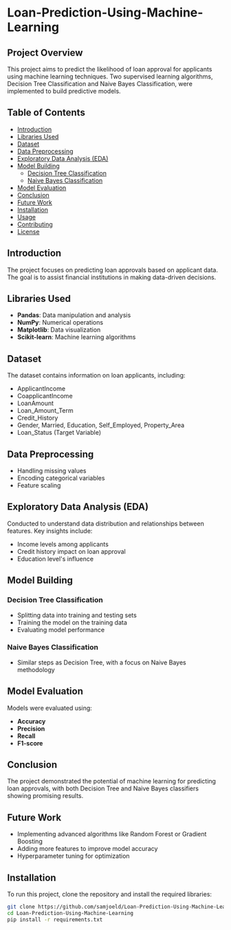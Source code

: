 # Loan-Prediction-Using-Machine-Learning

## Project Overview
This project aims to predict the likelihood of loan approval for applicants using machine learning techniques. Two supervised learning algorithms, Decision Tree Classification and Naive Bayes Classification, were implemented to build predictive models.

## Table of Contents
- [Introduction](#introduction)
- [Libraries Used](#libraries-used)
- [Dataset](#dataset)
- [Data Preprocessing](#data-preprocessing)
- [Exploratory Data Analysis (EDA)](#exploratory-data-analysis-eda)
- [Model Building](#model-building)
  - [Decision Tree Classification](#decision-tree-classification)
  - [Naive Bayes Classification](#naive-bayes-classification)
- [Model Evaluation](#model-evaluation)
- [Conclusion](#conclusion)
- [Future Work](#future-work)
- [Installation](#installation)
- [Usage](#usage)
- [Contributing](#contributing)
- [License](#license)

## Introduction
The project focuses on predicting loan approvals based on applicant data. The goal is to assist financial institutions in making data-driven decisions.

## Libraries Used
- **Pandas**: Data manipulation and analysis
- **NumPy**: Numerical operations
- **Matplotlib**: Data visualization
- **Scikit-learn**: Machine learning algorithms

## Dataset
The dataset contains information on loan applicants, including:
- ApplicantIncome
- CoapplicantIncome
- LoanAmount
- Loan_Amount_Term
- Credit_History
- Gender, Married, Education, Self_Employed, Property_Area
- Loan_Status (Target Variable)

## Data Preprocessing
- Handling missing values
- Encoding categorical variables
- Feature scaling

## Exploratory Data Analysis (EDA)
Conducted to understand data distribution and relationships between features. Key insights include:
- Income levels among applicants
- Credit history impact on loan approval
- Education level's influence

## Model Building

### Decision Tree Classification
- Splitting data into training and testing sets
- Training the model on the training data
- Evaluating model performance

### Naive Bayes Classification
- Similar steps as Decision Tree, with a focus on Naive Bayes methodology

## Model Evaluation
Models were evaluated using:
- **Accuracy**
- **Precision**
- **Recall**
- **F1-score**

## Conclusion
The project demonstrated the potential of machine learning for predicting loan approvals, with both Decision Tree and Naive Bayes classifiers showing promising results.

## Future Work
- Implementing advanced algorithms like Random Forest or Gradient Boosting
- Adding more features to improve model accuracy
- Hyperparameter tuning for optimization

## Installation
To run this project, clone the repository and install the required libraries:
```bash
git clone https://github.com/samjoeld/Loan-Prediction-Using-Machine-Learning.git
cd Loan-Prediction-Using-Machine-Learning
pip install -r requirements.txt
